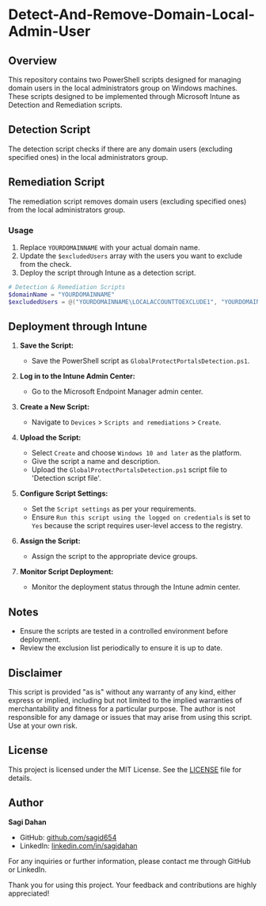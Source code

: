 # Detect-And-Remove-Domain-Local-Admin-User

## Overview

This repository contains two PowerShell scripts designed for managing domain users in the local administrators group on Windows machines. These scripts designed to be implemented through Microsoft Intune as Detection and Remediation scripts.

## Detection Script

The detection script checks if there are any domain users (excluding specified ones) in the local administrators group.

## Remediation Script
The remediation script removes domain users (excluding specified ones) from the local administrators group.

### Usage

1. Replace `YOURDOMAINNAME` with your actual domain name.
2. Update the `$excludedUsers` array with the users you want to exclude from the check.
3. Deploy the script through Intune as a detection script.

```powershell
# Detection & Remediation Scripts
$domainName = "YOURDOMAINNAME"
$excludedUsers = @("YOURDOMAINNAME\LOCALACCOUNTTOEXCLUDE1", "YOURDOMAINNAME\LocalAdmins")
```

## Deployment through Intune

1. **Save the Script:**
   - Save the PowerShell script as `GlobalProtectPortalsDetection.ps1`.

2. **Log in to the Intune Admin Center:**
   - Go to the Microsoft Endpoint Manager admin center.

3. **Create a New Script:**
   - Navigate to `Devices` > `Scripts and remediations` > `Create`.

4. **Upload the Script:**
   - Select `Create` and choose `Windows 10 and later` as the platform.
   - Give the script a name and description.
   - Upload the `GlobalProtectPortalsDetection.ps1` script file to 'Detection script file'.

5. **Configure Script Settings:**
   - Set the `Script settings` as per your requirements.
   - Ensure `Run this script using the logged on credentials` is set to `Yes` because the script requires user-level access to the registry.

6. **Assign the Script:**
   - Assign the script to the appropriate device groups.

7. **Monitor Script Deployment:**
   - Monitor the deployment status through the Intune admin center.

## Notes

- Ensure the scripts are tested in a controlled environment before deployment.
- Review the exclusion list periodically to ensure it is up to date.

## Disclaimer

This script is provided "as is" without any warranty of any kind, either express or implied, including but not limited to the implied warranties of merchantability and fitness for a particular purpose. The author is not responsible for any damage or issues that may arise from using this script. Use at your own risk.

## License

This project is licensed under the MIT License. See the [LICENSE](LICENSE) file for details.


## Author

**Sagi Dahan**

- GitHub: [github.com/sagid654](https://github.com/sagid654)
- LinkedIn: [linkedin.com/in/sagidahan](https://www.linkedin.com/in/sagidahan/)

For any inquiries or further information, please contact me through GitHub or LinkedIn.

Thank you for using this project. Your feedback and contributions are highly appreciated!
